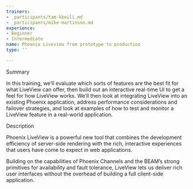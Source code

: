 ```yaml
---
trainers:
- _participants/tam-kbeili.md
- _participants/mike-martinson.md
experience:
- Beginner
- Intermediate
name: Phoenix Liveview from prototype to production
type: ''

---
```

Summary

In this training, we’ll evaluate which sorts of features are the best fit for what LiveView can offer, then build out an interactive real-time UI to get a feel for how LiveView works. We’ll then look at integrating LiveView into an existing Phoenix application, address performance considerations and failover strategies, and look at examples of how to test and monitor a LiveView feature in a real-world application.

Description

Phoenix LiveView is a powerful new tool that combines the development efficiency of server-side rendering with the rich, interactive experiences that users have come to expect in web applications.

Building on the capabilities of Phoenix Channels and the BEAM’s strong primitives for availability and fault tolerance, LiveView lets us deliver rich user interfaces without the overhead of building a full client-side application.
